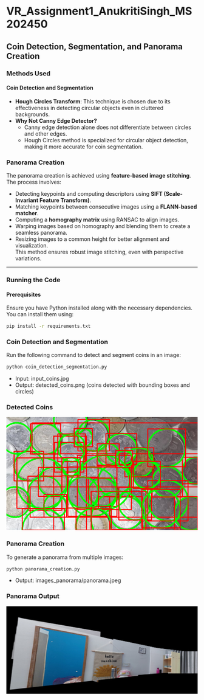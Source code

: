 # **VR_Assignment1_AnukritiSingh_MS202450**  
## **Coin Detection, Segmentation, and Panorama Creation**  

### **Methods Used**  
#### **Coin Detection and Segmentation**  
- **Hough Circles Transform**: This technique is chosen due to its effectiveness in detecting circular objects even in cluttered backgrounds.  
- **Why Not Canny Edge Detector?**  
  - Canny edge detection alone does not differentiate between circles and other edges.  
  - Hough Circles method is specialized for circular object detection, making it more accurate for coin segmentation.  

### **Panorama Creation**  
The panorama creation is achieved using **feature-based image stitching**. The process involves:  
- Detecting keypoints and computing descriptors using **SIFT (Scale-Invariant Feature Transform)**.  
- Matching keypoints between consecutive images using a **FLANN-based matcher**.  
- Computing a **homography matrix** using RANSAC to align images.  
- Warping images based on homography and blending them to create a seamless panorama.  
- Resizing images to a common height for better alignment and visualization.  
This method ensures robust image stitching, even with perspective variations.  

---
### **Running the Code**  
#### **Prerequisites**  
Ensure you have Python installed along with the necessary dependencies. You can install them using:  
```bash
pip install -r requirements.txt
```
### **Coin Detection and Segmentation**
Run the following command to detect and segment coins in an image:
```bash 
python coin_detection_segmentation.py
```
- Input: input_coins.jpg
- Output: detected_coins.png (coins detected with bounding boxes and circles)

### Detected Coins
![Detected Coins](detected_coins.png)

### **Panorama Creation**
To generate a panorama from multiple images:
```bash 
python panorama_creation.py
```
- Output: images_panorama/panorama.jpeg
### Panorama Output
![Panorama](images_panorama/panorama.jpeg)
